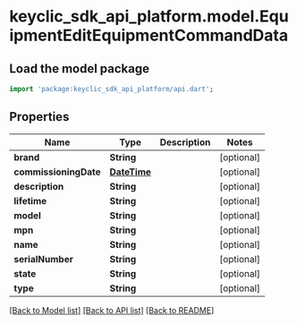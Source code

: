 # keyclic_sdk_api_platform.model.EquipmentEditEquipmentCommandData

## Load the model package
```dart
import 'package:keyclic_sdk_api_platform/api.dart';
```

## Properties
Name | Type | Description | Notes
------------ | ------------- | ------------- | -------------
**brand** | **String** |  | [optional] 
**commissioningDate** | [**DateTime**](DateTime.md) |  | [optional] 
**description** | **String** |  | [optional] 
**lifetime** | **String** |  | [optional] 
**model** | **String** |  | [optional] 
**mpn** | **String** |  | [optional] 
**name** | **String** |  | [optional] 
**serialNumber** | **String** |  | [optional] 
**state** | **String** |  | [optional] 
**type** | **String** |  | [optional] 

[[Back to Model list]](../README.md#documentation-for-models) [[Back to API list]](../README.md#documentation-for-api-endpoints) [[Back to README]](../README.md)



